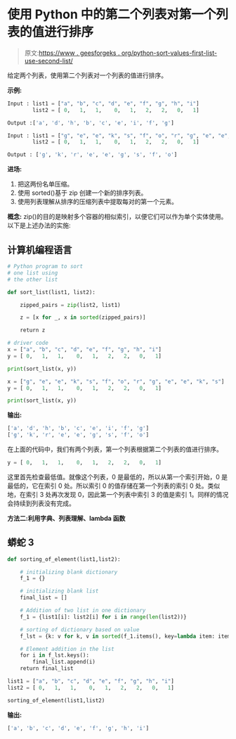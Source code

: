 # 使用 Python 中的第二个列表对第一个列表的值进行排序

> 原文:[https://www . geesforgeks . org/python-sort-values-first-list-use-second-list/](https://www.geeksforgeeks.org/python-sort-values-first-list-using-second-list/)

给定两个列表，使用第二个列表对一个列表的值进行排序。

**示例:**

```py
Input : list1 = ["a", "b", "c", "d", "e", "f", "g", "h", "i"]
        list2 = [ 0,   1,   1,    0,   1,   2,   2,   0,   1]

Output :['a', 'd', 'h', 'b', 'c', 'e', 'i', 'f', 'g']

Input : list1 = ["g", "e", "e", "k", "s", "f", "o", "r", "g", "e", "e", "k", "s"]
        list2 = [ 0,   1,   1,    0,   1,   2,   2,   0,   1]

Output : ['g', 'k', 'r', 'e', 'e', 'g', 's', 'f', 'o']

```

**进场:**

1.  把这两份名单压缩。
2.  使用 sorted()基于 zip 创建一个新的排序列表。
3.  使用列表理解从排序的压缩列表中提取每对的第一个元素。

**概念:**
zip()的目的是映射多个容器的相似索引，以便它们可以作为单个实体使用。
以下是上述办法的实施:

## 计算机编程语言

```py
# Python program to sort
# one list using
# the other list

def sort_list(list1, list2):

    zipped_pairs = zip(list2, list1)

    z = [x for _, x in sorted(zipped_pairs)]

    return z

# driver code
x = ["a", "b", "c", "d", "e", "f", "g", "h", "i"]
y = [ 0,   1,   1,    0,   1,   2,   2,   0,   1]

print(sort_list(x, y))

x = ["g", "e", "e", "k", "s", "f", "o", "r", "g", "e", "e", "k", "s"]
y = [ 0,   1,   1,    0,   1,   2,   2,   0,   1]

print(sort_list(x, y))
```

**输出:**

```py
['a', 'd', 'h', 'b', 'c', 'e', 'i', 'f', 'g']
['g', 'k', 'r', 'e', 'e', 'g', 's', 'f', 'o']

```

在上面的代码中，我们有两个列表，第一个列表根据第二个列表的值进行排序。

```py
y = [ 0,   1,   1,    0,   1,   2,   2,   0,   1]

```

这里首先检查最低值。就像这个列表，0 是最低的，所以从第一个索引开始，0 是最低的，它在索引 0 处。所以索引 0 的值存储在第一个列表的索引 0 处。类似地，在索引 3 处再次发现 0，因此第一个列表中索引 3 的值是索引 1。同样的情况会持续到列表没有完成。

**方法二:利用字典、列表理解、lambda 函数**

## 蟒蛇 3

```py
def sorting_of_element(list1,list2):

    # initializing blank dictionary
    f_1 = {}

    # initializing blank list
    final_list = []

    # Addition of two list in one dictionary
    f_1 = {list1[i]: list2[i] for i in range(len(list2))}

    # sorting of dictionary based on value
    f_lst = {k: v for k, v in sorted(f_1.items(), key=lambda item: item[1])}

    # Element addition in the list
    for i in f_lst.keys():
        final_list.append(i)
    return final_list

list1 = ["a", "b", "c", "d", "e", "f", "g", "h", "i"]
list2 = [ 0,   1,   1,    0,   1,   2,   2,   0,   1]

sorting_of_element(list1,list2)
```

**输出:**

```py
['a', 'b', 'c', 'd', 'e', 'f', 'g', 'h', 'i']

```